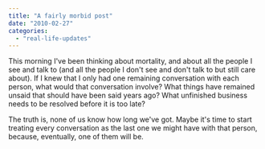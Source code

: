 ```yaml
---
title: "A fairly morbid post"
date: "2010-02-27"
categories: 
  - "real-life-updates"
---
```


This morning I've been thinking about mortality, and about all the people I see and talk to (and all the people I don't see and don't talk to but still care about). If I knew that I only had one remaining conversation with each person, what would that conversation involve? What things have remained unsaid that should have been said years ago? What unfinished business needs to be resolved before it is too late?  
  
The truth is, none of us know how long we've got. Maybe it's time to start treating every conversation as the last one we might have with that person, because, eventually, one of them will be.

